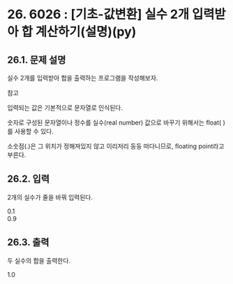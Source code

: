# 26. 6026 : [기초-값변환] 실수 2개 입력받아 합 계산하기(설명)(py)
## 26.1. 문제 설명

실수 2개를 입력받아
합을 출력하는 프로그램을 작성해보자.

참고

입력되는 값은 기본적으로 문자열로 인식된다.

숫자로 구성된 문자열이나 정수를 실수(real number) 값으로 바꾸기 위해서는 float( ) 를 사용할 수 있다.

소숫점(.)은 그 위치가 정해져있지 않고 이리저리 둥둥 떠다니므로, floating point라고 부른다.

## 26.2. 입력
2개의 실수가 줄을 바꿔 입력된다.

0.1<br>
0.9
## 26.3. 출력
두 실수의 합을 출력한다.

1.0